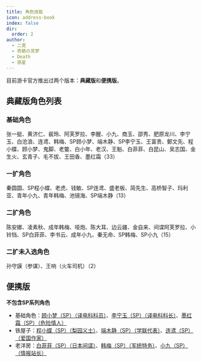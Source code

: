 ```yaml
---
title: 角色技能
icon: address-book
index: false
dir:
  order: 2
author:
  - 二宽
  - 奇葩の灵梦
  - Death
  - 惑星
---
```


<Catalog></Catalog>

目前游卡官方推出过两个版本：**典藏版**和**便携版**。

## **典藏版**角色列表

### **基础角色**
张一挺、黄济仁、裴玲、阿芙罗拉、李醒、小九、商玉、邵秀、肥原龙川、李宁玉、白沧浪、连鸢、韩梅、SP顾小梦、端木静、SP李宁玉、王富贵、鄭文先、程小蝶、顾小梦、鬼脚、老鳖、白小年、老汉、王魁、白菲菲、白昆山、吴志国、金生火、玄青子、毛不拔、王田香、墨红霜（33）

### **一扩角色**
秦圆圆、SP程小蝶、老虎、钱敏、SP连鸢、盛老板、简先生、高桥智子、玛利亚、青年小九、青年韩梅、池镜海、SP端木静（13）

### **二扩角色**
陈安娜、凌素秋、成年韩梅、哑炮、陈大耳、边云疆、金自来、间谍阿芙罗拉、小铃铛、SP白菲菲、李书云、成年小九、秦无命、SP韩梅、SP小九（15）

### **二扩未入选角色**
孙守謨（参谋）、王响（火车司机）（2）

## **便携版**
**不包含SP系列角色**
- 基础角色：[顾小梦（SP）（译电科科员）](base.md#g-顾小梦-sp-译电科科员)、[李宁玉（SP）（译电科科长）](base.md#l-李宁玉-sp-译电科科长)、[墨红霜（SP）（危险情人）](base.md#m-墨红霜-sp-危险情人)
- 铁屋子：[程小蝶（SP）（梨园义士）](extend1.md#c-程小蝶-sp-梨园义士)、[端木静（SP）（学联代表）](extend1.md#d-端木静-sp-学联代表)、[连鸢（SP）（爱国作家）](extend1.md#l-连鸢-sp-爱国作家)
- 老洋房：[白菲菲（SP）（日本间谍）](extend2.md#b-白菲菲-sp-日本间谍)、[韩梅（SP）（军统特务）](extend2.md#h-韩梅-sp-军统特务)、[小九（SP）（情报站长）](extend2.md#x-小九-sp-情报站长)
